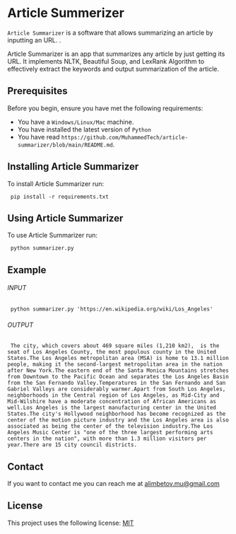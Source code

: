 
# Article Summerizer

`Article Summarizer` is a software that allows summarizing an article by inputting an URL. .

Article Summarizer is an app that summarizes any article by just getting its URL. It implements NLTK, Beautiful Soup, and LexRank Algorithm to effectively extract the keywords and output summarization of the article.

## Prerequisites

Before you begin, ensure you have met the following requirements:
<!--- These are just example requirements. Add, duplicate or remove as required --->
* You have a `Windows/Linux/Mac` machine.
* You have installed the latest version of `Python`
* You have read `https://github.com/MuhammedTech/article-summarizer/blob/main/README.md`.

## Installing Article Summarizer

To install Article Summarizer run:

```
 pip install -r requirements.txt
```

## Using Article Summarizer

To use Article Summarizer run:

```
 python summarizer.py
```

## Example
   ###### INPUT
```
 python summarizer.py 'https://en.wikipedia.org/wiki/Los_Angeles'
```
   ###### OUTPUT
```
 The city, which covers about 469 square miles (1,210 km2),  is the seat of Los Angeles County, the most populous county in the United States.The Los Angeles metropolitan area (MSA) is home to 13.1 million people, making it the second-largest metropolitan area in the nation after New York.The eastern end of the Santa Monica Mountains stretches from Downtown to the Pacific Ocean and separates the Los Angeles Basin from the San Fernando Valley.Temperatures in the San Fernando and San Gabriel Valleys are considerably warmer.Apart from South Los Angeles, neighborhoods in the Central region of Los Angeles, as Mid-City and Mid-Wilshire have a moderate concentration of African Americans as well.Los Angeles is the largest manufacturing center in the United States.The city's Hollywood neighborhood has become recognized as the center of the motion picture industry and the Los Angeles area is also associated as being the center of the television industry.The Los Angeles Music Center is "one of the three largest performing arts centers in the nation", with more than 1.3 million visitors per year.There are 15 city council districts.
```


## Contact

If you want to contact me you can reach me at alimbetov.mu@gmail.com

## License
<!--- If you're not sure which open license to use see https://choosealicense.com/--->

This project uses the following license: [MIT](https://github.com/github/choosealicense.com/blob/gh-pages/LICENSE.md)

